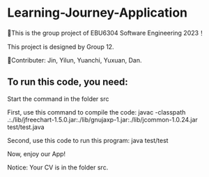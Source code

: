 # Learning-Journey-Application
🚀This is the group project of EBU6304 Software Engineering 2023！

This project is designed by Group 12.


🎯Contributer:
Jin, Yilun, Yuanchi, Yuxuan, Dan.

## To run this code, you need:
Start the command in the folder src

First, use this command to compile the code:
javac -classpath .:./lib/jfreechart-1.5.0.jar:./lib/gnujaxp-1.jar:./lib/jcommon-1.0.24.jar test/test.java

Second, use this code to run this program:
java test/test

Now, enjoy our App!

Notice: Your CV is in the folder src.
